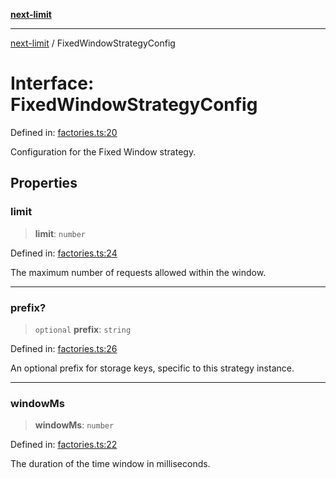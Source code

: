[**next-limit**](../README.md)

***

[next-limit](../README.md) / FixedWindowStrategyConfig

# Interface: FixedWindowStrategyConfig

Defined in: [factories.ts:20](https://github.com/saoudi-h/next-limit/blob/527d4e765919035965098773f4a5584e6ee0095b/src/factories.ts#L20)

Configuration for the Fixed Window strategy.

## Properties

### limit

> **limit**: `number`

Defined in: [factories.ts:24](https://github.com/saoudi-h/next-limit/blob/527d4e765919035965098773f4a5584e6ee0095b/src/factories.ts#L24)

The maximum number of requests allowed within the window.

***

### prefix?

> `optional` **prefix**: `string`

Defined in: [factories.ts:26](https://github.com/saoudi-h/next-limit/blob/527d4e765919035965098773f4a5584e6ee0095b/src/factories.ts#L26)

An optional prefix for storage keys, specific to this strategy instance.

***

### windowMs

> **windowMs**: `number`

Defined in: [factories.ts:22](https://github.com/saoudi-h/next-limit/blob/527d4e765919035965098773f4a5584e6ee0095b/src/factories.ts#L22)

The duration of the time window in milliseconds.
